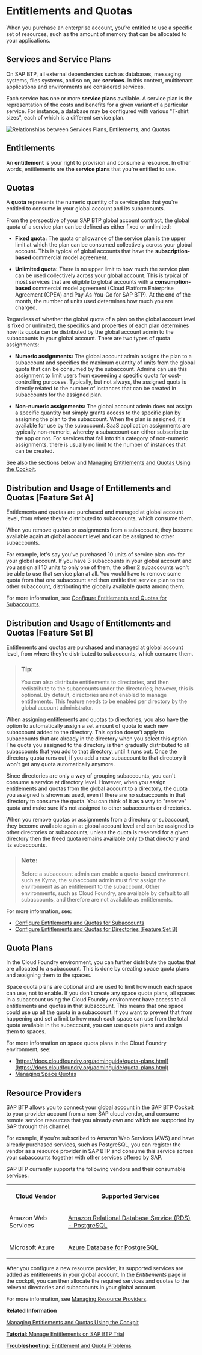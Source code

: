 <!-- loio00aa2c23479d42568b18882b1ca90d79 -->

# Entitlements and Quotas

When you purchase an enterprise account, you’re entitled to use a specific set of resources, such as the amount of memory that can be allocated to your applications.



<a name="loio00aa2c23479d42568b18882b1ca90d79__section_fx5_nzd_klb"/>

## Services and Service Plans

On SAP BTP, all external dependencies such as databases, messaging systems, files systems, and so on, are **services**. In this context, multitenant applications and environments are considered services.

Each service has one or more **service plans** available. A service plan is the representation of the costs and benefits for a given variant of a particular service. For instance, a database may be configured with various "T-shirt sizes", each of which is a different service plan.



![Relationships between Services Plans, Entilements, and Quotas](images/Service_Plan_1_cd5d379.png)



<a name="loio00aa2c23479d42568b18882b1ca90d79__section_pkd_pyd_klb"/>

## Entitlements

An **entitlement** is your right to provision and consume a resource. In other words, entitlements are **the service plans** that you're entitled to use.



<a name="loio00aa2c23479d42568b18882b1ca90d79__section_fpq_pyd_klb"/>

## Quotas

A **quota** represents the numeric quantity of a service plan that you're entitled to consume in your global account and its subaccounts.

From the perspective of your SAP BTP global account contract, the global quota of a service plan can be defined as either fixed or unlimited:

-   **Fixed quota:** The quota or allowance of the service plan is the upper limit at which the plan can be consumed collectively across your global account. This is typical of global accounts that have the **subscription-based** commercial model agreement.

-   **Unlimited quota:** There is no upper limit to how much the service plan can be used collectively across your global account. This is typical of most services that are eligible to global accounts with a **consumption-based** commercial model agreement \(Cloud Platform Enterprise Agreement \(CPEA\) and Pay-As-You-Go for SAP BTP\). At the end of the month, the number of units used determines how much you are charged.


Regardless of whether the global quota of a plan on the global account level is fixed or unlimited, the specifics and properties of each plan determines how its quota can be distributed by the global account admin to the subaccounts in your global account. There are two types of quota assignments:

-   **Numeric assignments:** The global account admin assigns the plan to a subaccount and specifies the maximum quantity of units from the global quota that can be consumed by the subaccount. Admins can use this assignment to limit users from exceeding a specific quota for cost-controlling purposes. Typically, but not always, the assigned quota is directly related to the number of instances that can be created in subaccounts for the assigned plan.

-   **Non-numeric assignments:** The global account admin does not assign a specific quantity but simply grants access to the specific plan by assigning the plan to the subaccount. When the plan is assigned, it's available for use by the subaccount. SaaS application assignments are typically non-numeric, whereby a subaccount can either subscribe to the app or not. For services that fall into this category of non-numeric assignments, there is usually no limit to the number of instances that can be created.


See also the sections below and [Managing Entitlements and Quotas Using the Cockpit](../50-administration-and-ops/managing-entitlements-and-quotas-using-the-cockpit-c824874.md).



<a name="loio00aa2c23479d42568b18882b1ca90d79__section_uqw_t12_klb"/>

## Distribution and Usage of Entitlements and Quotas \[Feature Set A\]

Entitlements and quotas are purchased and managed at global account level, from where they’re distributed to subaccounts, which consume them.

When you remove quotas or assignments from a subaccount, they become available again at global account level and can be assigned to other subaccounts.

For example, let's say you've purchased 10 units of service plan <x\> for your global account. If you have 3 subaccounts in your global account and you assign all 10 units to only one of them, the other 2 subaccounts won't be able to use that service plan at all. You would have to remove some quota from that one subaccount and then entitle that service plan to the other subaccount, distributing the globally available quota among them.

For more information, see [Configure Entitlements and Quotas for Subaccounts](../50-administration-and-ops/configure-entitlements-and-quotas-for-subaccounts-5ba357b.md).



<a name="loio00aa2c23479d42568b18882b1ca90d79__section_lqp_5b2_klb"/>

## Distribution and Usage of Entitlements and Quotas \[Feature Set B\]

Entitlements and quotas are purchased and managed at global account level, from where they’re distributed to subaccounts, which consume them.

> ### Tip:  
> You can also distribute entitlements to directories, and then redistribute to the subaccounts under the directories; however, this is optional. By default, directories are not enabled to manage entitlements. This feature needs to be enabled per directory by the global account administrator.

When assigning entitlements and quotas to directories, you also have the option to automatically assign a set amount of quota to each new subaccount added to the directory. This option doesn’t apply to subaccounts that are already in the directory when you select this option. The quota you assigned to the directory is then gradually distributed to all subaccounts that you add to that directory, until it runs out. Once the directory quota runs out, if you add a new subaccount to that directory it won't get any quota automatically anymore.

Since directories are only a way of grouping subaccounts, you can't consume a service at directory level. However, when you assign entitlements and quotas from the global account to a directory, the quota you assigned is shown as used, even if there are no subaccounts in that directory to consume the quota. You can think of it as a way to "reserve" quota and make sure it's not assigned to other subaccounts or directories.

When you remove quotas or assignments from a directory or subaccount, they become available again at global account level and can be assigned to other directories or subaccounts; unless the quota is reserved for a given directory then the freed quota remains available only to that directory and its subaccounts.

> ### Note:  
> Before a subaccount admin can enable a quota-based environment, such as Kyma, the subaccount admin must first assign the environment as an entitlement to the subaccount. Other environments, such as Cloud Foundry, are available by default to all subaccounts, and therefore are not available as entitlements.

For more information, see:

-   [Configure Entitlements and Quotas for Subaccounts](../50-administration-and-ops/configure-entitlements-and-quotas-for-subaccounts-5ba357b.md)
-   [Configure Entitlements and Quotas for Directories \[Feature Set B\]](../50-administration-and-ops/configure-entitlements-and-quotas-for-directories-feature-set-b-37f8871.md)



<a name="loio00aa2c23479d42568b18882b1ca90d79__section_lqj_qyd_klb"/>

## Quota Plans

In the Cloud Foundry environment, you can further distribute the quotas that are allocated to a subaccount. This is done by creating space quota plans and assigning them to the spaces.

Space quota plans are optional and are used to limit how much each space can use, not to enable. If you don't create any space quota plans, all spaces in a subaccount using the Cloud Foundry environment have access to all entitlements and quotas in that subaccount. This means that one space could use up all the quota in a subaccount. If you want to prevent that from happening and set a limit to how much each space can use from the total quota available in the subaccount, you can use quota plans and assign them to spaces.

For more information on space quota plans in the Cloud Foundry environment, see:

-   [https://docs.cloudfoundry.org/adminguide/quota-plans.html](https://docs.cloudfoundry.org/adminguide/quota-plans.html)
-   [Managing Space Quotas](../50-administration-and-ops/managing-space-quotas-4e5f0ee.md)



<a name="loio00aa2c23479d42568b18882b1ca90d79__section_x2p_ryd_klb"/>

## Resource Providers

SAP BTP allows you to connect your global account in the SAP BTP Cockpit to your provider account from a non-SAP cloud vendor, and consume remote service resources that you already own and which are supported by SAP through this channel.

For example, if you’re subscribed to Amazon Web Services \(AWS\) and have already purchased services, such as PostgreSQL, you can register the vendor as a resource provider in SAP BTP and consume this service across your subaccounts together with other services offered by SAP.

SAP BTP currently supports the following vendors and their consumable services:


<table>
<tr>
<th valign="top">

Cloud Vendor

</th>
<th valign="top">

Supported Services

</th>
</tr>
<tr>
<td valign="top">

Amazon Web Services

</td>
<td valign="top">

[Amazon Relational Database Service \(RDS\) - PostgreSQL](https://help.sap.com/viewer/product/PostgreSQL/Cloud/en-US) 

</td>
</tr>
<tr>
<td valign="top">

Microsoft Azure

</td>
<td valign="top">

[Azure Database for PostgreSQL](https://help.sap.com/viewer/product/PostgreSQL/Cloud/en-US).

</td>
</tr>
</table>

After you configure a new resource provider, its supported services are added as entitlements in your global account. In the *Entitlements* page in the cockpit, you can then allocate the required services and quotas to the relevant directories and subaccounts in your global account.

For more information, see [Managing Resource Providers](../50-administration-and-ops/managing-resource-providers-e2c250d.md).

**Related Information**  


[Managing Entitlements and Quotas Using the Cockpit](../50-administration-and-ops/managing-entitlements-and-quotas-using-the-cockpit-c824874.md "When you purchase an enterprise account, you are entitled to use a specific set of resources, such as the amount of memory that can be allocated to your applications.")

[**Tutorial**: Manage Entitlements on SAP BTP Trial](https://developers.sap.com/tutorials/cp-trial-entitlements.html)

[**Troubleshooting**: Entitlement and Quota Problems](https://ga.support.sap.com/dtp/viewer/index.html#/tree/2065/actions/26547:27066)

